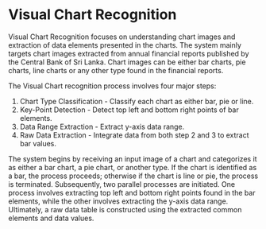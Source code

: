<h1>Visual Chart Recognition</h1>

Visual Chart Recognition focuses on understanding chart images and extraction of data elements presented in the charts. The system mainly targets chart images extracted from annual financial reports published by the Central Bank of Sri Lanka. Chart images can be either bar charts, pie charts, line charts or any other type found in the financial reports.

The Visual Chart recognition process involves four major steps: 
1. Chart Type Classification - Classify each chart as either bar, pie or line.
2. Key-Point Detection - Detect top left and bottom right points of bar elements.
3. Data Range Extraction - Extract y-axis data range.
4. Raw Data Extraction - Integrate data from both step 2 and 3 to extract bar values.

The system begins by receiving an input image of a chart and categorizes it as either a bar chart, a pie chart, or another type. If the chart is identified as a bar, the process proceeds; otherwise if the chart is line or pie, the process is terminated. Subsequently, two parallel processes are initiated. One process involves extracting top left and bottom right points found in the bar elements, while the other involves extracting the y-axis data range. Ultimately, a raw data table is constructed using the extracted common elements and data values.
